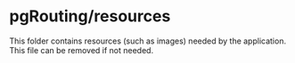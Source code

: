 # pgRouting/resources

This folder contains resources (such as images) needed by the application. This file can
be removed if not needed.
